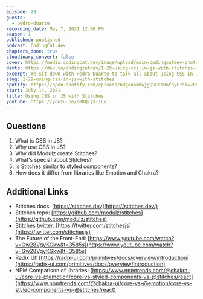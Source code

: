 ```yaml
---
episode: 29
guests:
  - pedro-duarte
recording_date: May 7, 2021 12:00 PM
season: 1
published: published
podcast: CodingCat.dev
chapters_done: true
cloudinary_convert: false
cover: https://media.codingcat.dev/image/upload/main-codingcatdev-photo/vz7ramuqpbyhcu3azajy.png
devto: https://dev.to/codingcatdev/1-29-using-css-in-js-with-stitches-3994
excerpt: We sit down with Pedro Duarte to talk all about using CSS in JavaScript and why Modulz created Stitches.
slug: 1-29-using-css-in-js-with-stitches
spotify: https://open.spotify.com/episode/6BgooamhwjgQSCrsBofhyF?si=2OdvuAbUTJyS3qX0M93LSA
start: July 14, 2021
title: Using CSS in JS with Stitches
youtube: https://youtu.be/GBKQcjX-1Lo
---
```


## Questions

1. What is CSS in JS?
2. Why use CSS in JS?
3. Why did Modulz create Stitches?
4. What's special about Stitches?
5. Is Stitches similar to styled components?
6. How does it differ from libraries like Emotion and Chakra?

## Additional Links

- Stitches docs: [https://stitches.dev](https://stitches.dev/)
- Stitches repo: [https://github.com/modulz/stitches](https://github.com/modulz/stitches)
- Stitches twitter: [https://twitter.com/stitchesjs](https://twitter.com/stitchesjs)
- The Future of the Front-End: [https://www.youtube.com/watch?v=Gw28VgyKGkw&t=3585s](https://www.youtube.com/watch?v=Gw28VgyKGkw&t=3585s)
- Radix UI: [https://radix-ui.com/primitives/docs/overview/introduction](https://radix-ui.com/primitives/docs/overview/introduction)
- NPM Comparison of libraries: [https://www.npmtrends.com/@chakra-ui/core-vs-@emotion/core-vs-styled-components-vs-@stitches/react](https://www.npmtrends.com/@chakra-ui/core-vs-@emotion/core-vs-styled-components-vs-@stitches/react)
